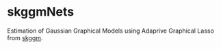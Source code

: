 # skggmNets
Estimation of Gaussian Graphical Models using Adaprive Graphical Lasso from [skggm](https://skggm.github.io/skggm/tour).
